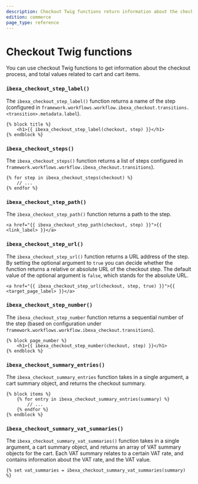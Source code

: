 ```yaml
---
description: Checkout Twig functions return information about the checkout process, and total values related to cart and cart items.
edition: commerce
page_type: reference
---
```


# Checkout Twig functions

You can use checkout Twig functions to get information about the checkout process, and total values related to cart and cart items.

### `ibexa_checkout_step_label()`

The `ibexa_checkout_step_label()` function returns a name of the step (configured in `framework.workflows.workflow.ibexa_checkout.transitions.<transition>.metadata.label`).

``` html+twig
{% block title %}
    <h1>{{ ibexa_checkout_step_label(checkout, step) }}</h1>
{% endblock %}
```

### `ibexa_checkout_steps()`

The `ibexa_checkout_steps()` function returns a list of steps configured in `framework.workflows.workflow.ibexa_checkout.transitions`).

``` html+twig
{% for step in ibexa_checkout_steps(checkout) %}
    // ...
{% endfor %}
```

### `ibexa_checkout_step_path()`

The `ibexa_checkout_step_path()` function returns a path to the step.

``` html+twig 
<a href="{{ ibexa_checkout_step_path(checkout, step) }}">{{ <link_label> }}</a>
```

### `ibexa_checkout_step_url()`

The `ibexa_checkout_step_url()` function returns a URL address of the step. 
By setting the optional argument to `true` you can decide whether the function 
returns a relative or absolute URL of the checkout step.
The default value of the optional argument is `false`, which stands for the absolute URL.

``` html+twig 
<a href="{{ ibexa_checkout_step_url(checkout, step, true) }}">{{ <target_page_label> }}</a>
```

### `ibexa_checkout_step_number()`

The `ibexa_checkout_step_number` function returns a sequential number of the step (based on configuration under `framework.workflows.workflow.ibexa_checkout.transitions`).

``` html+twig
{% block page_number %}
    <h1>{{ ibexa_checkout_step_number(checkout, step) }}</h1>
{% endblock %}
```

### `ibexa_checkout_summary_entries()`

The `ibexa_checkout_summary_entries` function takes in a single argument, a cart summary object, and returns the checkout summary.

``` html+twig 
{% block items %}
    {% for entry in ibexa_checkout_summary_entries(summary) %}
        // ...
    {% endfor %}
{% endblock %}  
```

### `ibexa_checkout_summary_vat_summaries()`

The `ibexa_checkout_summary_vat_summaries()` function takes in a single argument, a cart summary object, 
and returns an array of VAT summary objects for the cart. 
Each VAT summary relates to a certain VAT rate, and contains information about the VAT rate, and the VAT value.

``` html+twig 
{% set vat_summaries = ibexa_checkout_summary_vat_summaries(summary) %}
```
